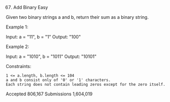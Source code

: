 67. Add Binary
Easy

Given two binary strings a and b, return their sum as a binary string.

 

Example 1:

Input: a = "11", b = "1"
Output: "100"

Example 2:

Input: a = "1010", b = "1011"
Output: "10101"

 

Constraints:

    1 <= a.length, b.length <= 104
    a and b consist only of '0' or '1' characters.
    Each string does not contain leading zeros except for the zero itself.

Accepted
806,167
Submissions
1,604,019
